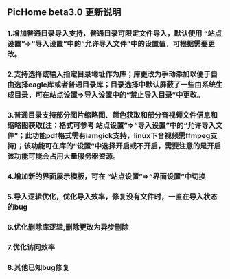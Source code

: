 ## PicHome beta3.0 更新说明

### 1.增加普通目录导入支持，普通目录可限定文件导入，默认使用 “站点设置”=>“导入设置”中的“允许导入文件”中的设置值，可根据需要更改。

### 2.支持选择或输入指定目录地址作为库；库更改为手动添加以便于自由选择eagle库或者普通目录库；目录选择中默认屏蔽了一些由系统生成目录，可在站点设置=>导入设置中的“禁止导入目录”中更改。

### 3.普通目录支持部分图片缩略图、颜色获取和部分音视频文件信息和缩略图获取(注：格式可参考 站点设置”=>“导入设置”中的“允许导入文件”；此功能pdf格式需有iamgick支持，linux下音视频需ffmpeg支持)；该功能可在库的“设置”中选择开启或不开启，需要注意的是开启该功能可能会占用大量服务器资源。

### 4.增加新的界面展示模板，可在 “站点设置”=>“界面设置”中切换

### 5.导入逻辑优化，优化导入效率，修复没有文件时，一直在导入状态的bug

### 6.优化删除库逻辑,删除更改为异步删除

### 7.优化访问效率

### 8.其他已知bug修复
